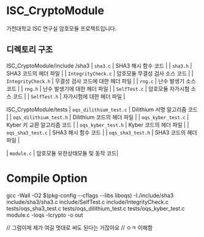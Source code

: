 # ISC_CryptoModule
가천대학교 ISC 연구실 암호모듈 프로젝트입니다.

## 디렉토리 구조
  ISC_CryptoModule/include
    /sha3
      | `sha3.c` | SHA3 해시 함수 코드       |
      | `sha3.h` | SHA3 코드의 헤더 파일     |
    | `IntegrityCheck.c` | 암호모듈 무결성 검사 소스 코드 |
    | `IntegrityCheck.h` | 무결성 검사 코드에 대한 헤더 파일 |
    | `rng.c`            | 난수 발생기 소스 코드 |
    | `rng.h`            | 난수 발생기에 대한 헤더 파일 |
    | `SelfTest.c`       | 암호모듈 자가시험 소스 코드 |
    | `SelfTest.h`       | 자가시험에 대한 헤더 파일 |
  
  ISC_CryptoModule/tests
    | `oqs_dilithium_test.c` | Dilithium 서명 알고리즘 코드   |
    | `oqs_dilithium_test.h` | Dilithium 코드의 헤더 파일     |
    | `oqs_kyber_test.c`     | Kyber 키 교환 알고리즘 코드    |
    | `oqs_kyber_test.h`     | Kyber 코드의 헤더 파일         |
    | `oqs_sha3_test.c`      | SHA3 해시 함수 코드            |
    | `oqs_sha3_test.h`      | SHA3 코드의 헤더 파일          |

  | `module.c` | 암호모듈 유한상태모듈 및 동작 코드|

# Compile Option
gcc -Wall -O2 $(pkg-config --cflags --libs liboqs) -I./include/sha3 include/sha3/sha3.c include/SelfTest.c include/IntegrityCheck.c tests/oqs_sha3_test.c tests/oqs_dilithium_test.c tests/oqs_kyber_test.c  module.c -loqs -lcrypto -o out

// 그럼이제 제가 여길 멋대로 써도 된다는 거잖아요
// ㅇㅋ 이해함  
